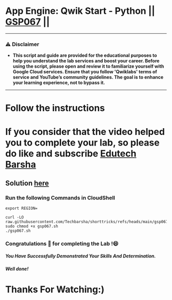 # App Engine: Qwik Start - Python || [GSP067](https://www.cloudskillsboost.google/focuses/1014?parent=catalog) ||

---
### ⚠️ Disclaimer
- **This script and guide are provided for  the educational purposes to help you understand the lab services and boost your career. Before using the script, please open and review it to familiarize yourself with Google Cloud services. Ensure that you follow 'Qwiklabs' terms of service and YouTube’s community guidelines. The goal is to enhance your learning experience, not to bypass it.**
---

# Follow the instructions

# If you consider that the video helped you to complete your lab, so please do like and subscribe [Edutech Barsha](https://www.youtube.com/@edutechbarsha)
## Solution [here](https://youtu.be/cLgjOy2aSmQ)

### Run the following Commands in CloudShell
```
export REGION=
```
```
curl -LO raw.githubusercontent.com/Techbarsha/shorttricks/refs/heads/main/gsp067.sh
sudo chmod +x gsp067.sh
./gsp067.sh
```
### Congratulations 🎉 for completing the Lab !😄

##### *You Have Successfully Demonstrated Your Skills And Determination.*

#### *Well done!*

# Thanks For Watching:)
